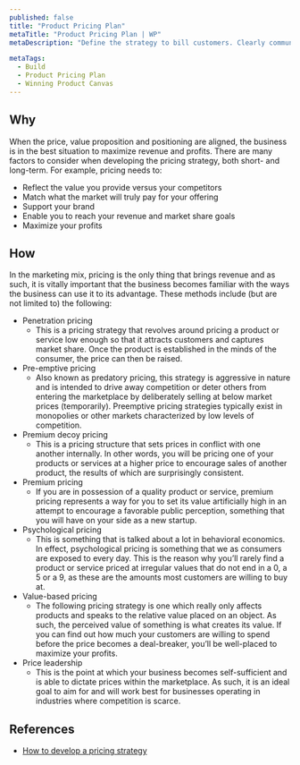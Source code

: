 ```yaml
---
published: false
title: "Product Pricing Plan"
metaTitle: "Product Pricing Plan | WP"
metaDescription: "Define the strategy to bill customers. Clearly communicate your strategy such as price/feature tiers and pay as you go"

metaTags:
  - Build
  - Product Pricing Plan
  - Winning Product Canvas
---
```


## Why
When the price, value proposition and positioning are aligned, the business is in the best situation to maximize revenue and profits.
There are many factors to consider when developing the pricing strategy, both short- and long-term. For example, pricing needs to:

- Reflect the value you provide versus your competitors
- Match what the market will truly pay for your offering
- Support your brand
- Enable you to reach your revenue and market share goals
- Maximize your profits

## How
In the marketing mix, pricing is the only thing that brings revenue and as such, it is vitally important that the business becomes familiar with the ways the business can use it to its advantage. These methods include (but are not limited to) the following:

- Penetration pricing
  - This is a pricing strategy that revolves around pricing a product or service low enough so that it attracts customers and captures market share. Once the product is established in the minds of the consumer, the price can then be raised.
- Pre-emptive pricing
  - Also known as predatory pricing, this strategy is aggressive in nature and is intended to drive away competition or deter others from entering the marketplace by deliberately selling at below market prices (temporarily). Preemptive pricing strategies typically exist in monopolies or other markets characterized by low levels of competition.
- Premium decoy pricing
  - This is a pricing structure that sets prices in conflict with one another internally. In other words, you will be pricing one of your products or services at a higher price to encourage sales of another product, the results of which are surprisingly consistent.
- Premium pricing
  - If you are in possession of a quality product or service, premium pricing represents a way for you to set its value artificially high in an attempt to encourage a favorable public perception, something that you will have on your side as a new startup.
- Psychological pricing
  - This is something that is talked about a lot in behavioral economics. In effect, psychological pricing is something that we as consumers are exposed to every day. This is the reason why you’ll rarely find a product or service priced at irregular values that do not end in a 0, a 5 or a 9, as these are the amounts most customers are willing to buy at.
- Value-based pricing
  - The following pricing strategy is one which really only affects products and speaks to the relative value placed on an object. As such, the perceived value of something is what creates its value. If you can find out how much your customers are willing to spend before the price becomes a deal-breaker, you’ll be well-placed to maximize your profits.
- Price leadership
  - This is the point at which your business becomes self-sufficient and is able to dictate prices within the marketplace. As such, it is an ideal goal to aim for and will work best for businesses operating in industries where competition is scarce.

## References

- [How to develop a pricing strategy](http://www.marketingmo.com/strategic-planning/how-to-develop-a-pricing-strategy/)
